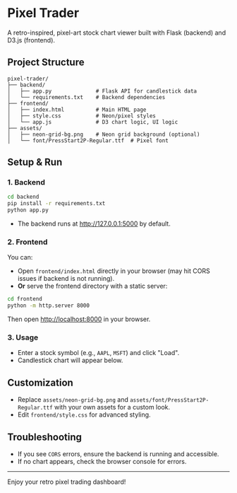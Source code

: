 # Pixel Trader

A retro-inspired, pixel-art stock chart viewer built with Flask (backend) and D3.js (frontend).

## Project Structure
```
pixel-trader/
├── backend/
│   ├── app.py              # Flask API for candlestick data
│   └── requirements.txt    # Backend dependencies
├── frontend/
│   ├── index.html          # Main HTML page
│   ├── style.css           # Neon/pixel styles
│   └── app.js              # D3 chart logic, UI logic
├── assets/
│   ├── neon-grid-bg.png    # Neon grid background (optional)
│   └── font/PressStart2P-Regular.ttf  # Pixel font
```

## Setup & Run

### 1. Backend
```bash
cd backend
pip install -r requirements.txt
python app.py
```
- The backend runs at http://127.0.0.1:5000 by default.

### 2. Frontend
You can:
- Open `frontend/index.html` directly in your browser (may hit CORS issues if backend is not running).
- **Or** serve the frontend directory with a static server:

```bash
cd frontend
python -m http.server 8000
```
Then open [http://localhost:8000](http://localhost:8000) in your browser.

### 3. Usage
- Enter a stock symbol (e.g., `AAPL`, `MSFT`) and click "Load".
- Candlestick chart will appear below.

## Customization
- Replace `assets/neon-grid-bg.png` and `assets/font/PressStart2P-Regular.ttf` with your own assets for a custom look.
- Edit `frontend/style.css` for advanced styling.

## Troubleshooting
- If you see `CORS` errors, ensure the backend is running and accessible.
- If no chart appears, check the browser console for errors.

---
Enjoy your retro pixel trading dashboard!
